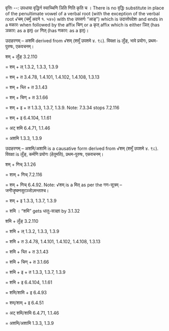 

वृत्तिः --: उपधाया वृद्धिर्न स्याच्चिणि ञिति णिति कृति च । There is no वृद्धिः substitute in place of the penultimate vowel of a verbal root (with the exception of the verbal root √चम् (चमुँ अदने १. ५४०) with the उपसर्गः “आङ्”) which is उदात्तोपदेशः and ends in a मकारः when followed by the affix चिण् or a कृत् affix which is either ञित् (has ञकार: as a इत्) or णित् (has णकार: as a इत्)।


उदाहरणम् – अशमि derived from √शम् (शमुँ उपशमे ४. ९८). विवक्षा is लुँङ्, भावे प्रयोगः, प्रथम-पुरुषः, एकवचनम्।


शम् + लुँङ् 3.2.110

= शम् + ल् 1.3.2, 1.3.3, 1.3.9

= शम् + त 3.4.78, 1.4.101, 1.4.102, 1.4.108, 1.3.13

= शम् + च्लि + त 3.1.43

= शम् + चिण् + त 3.1.66

= शम् + इ + त 1.3.3, 1.3.7, 1.3.9. Note: 7.3.34 stops 7.2.116

= शम् + इ 6.4.104, 1.1.61

= अट् शमि 6.4.71, 1.1.46

= अशमि 1.3.3, 1.3.9


उदाहरणम् – अशमि/अशामि is a causative form derived from √शम् (शमुँ उपशमे ४. ९८). विवक्षा is लुँङ्, कर्मणि प्रयोगः (हेतुमति), प्रथम-पुरुषः, एकवचनम्।

शम् + णिच् 3.1.26

= शाम् + णिच् 7.2.116

= शम् + णिच् 6.4.92. Note: √शम् is a मित् as per the गण-सूत्रम् – जनीजॄष्क्नसुरञ्जोऽमन्ताश्च।

= शम् + इ 1.3.3, 1.3.7, 1.3.9

= शमि । “शमि” gets धातु-सञ्ज्ञा by 3.1.32


शमि + लुँङ् 3.2.110

= शमि + ल् 1.3.2, 1.3.3, 1.3.9

= शमि + त 3.4.78, 1.4.101, 1.4.102, 1.4.108, 1.3.13

= शमि + च्लि + त 3.1.43

= शमि + चिण् + त 3.1.66

= शमि + इ + त 1.3.3, 1.3.7, 1.3.9

= शमि + इ 6.4.104, 1.1.61

= शमि/शामि + इ 6.4.93

= शम्/शाम् + इ 6.4.51

= अट् शमि/शामि 6.4.71, 1.1.46

= अशमि/अशामि 1.3.3, 1.3.9

